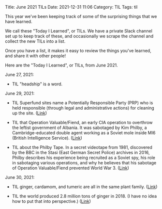 Title: June 2021 TILs
Date: 2021-12-31 11:06
Category: TIL
Tags: til

This year we've been keeping track of some of the surprising things that we have learned.

We call these "Today I Learned", or TILs. We have a private Slack channel set up to keep track
of these, and occasionally we scrape the channel and collect the new TILs into a list.

Once you have a list, it makes it easy to review the things you've learned, and share it with
other people!

Here are the "Today I Learned", or TILs, from June 2021.



June 27, 2021:

* TIL "headship" is a word.

June 29, 2021:

* TIL Superfund sites name a Potentially Responsible Party (PRP) who is held responsible (through legal and administrative actions) for cleaning up the site.
  ([Link](https://www.epa.gov/superfund/superfund-glossary#p))

* TIL that Operation Valuable/Fiend, an early CIA operation to overthrow the leftist government of
  Albania. It was sabotaged by Kim Philby, a Cambridge-educated double agent working as a Soviet mole inside MI6
  (British Intelligence Service). ([Link](https://en.wikipedia.org/wiki/Operation_Valuable#Valuable_Project/Fiend))

* TIL about the Philby Tape. In a secret videotape from 1981, discovered by the BBC in the Stasi
  (East German Secret Police) archives in 2016, Philby describes his experience being recruited as a Soviet spy,
  his role in sabotaging various operations, and why he believes that his sabotage of Operation Valuable/Fiend
  prevented World War 3. ([Link](https://www.bbc.co.uk/sounds/play/b076v1zq))

June 30, 2021:

* TIL ginger, cardamom, and tumeric are all in the same plant family.
  ([Link](https://en.wikipedia.org/wiki/Ginger))

* TIL the world produced 2.8 million tons of ginger in 2018. (I have no idea how to put that into
  perspective.) ([Link](https://en.wikipedia.org/wiki/Ginger))

